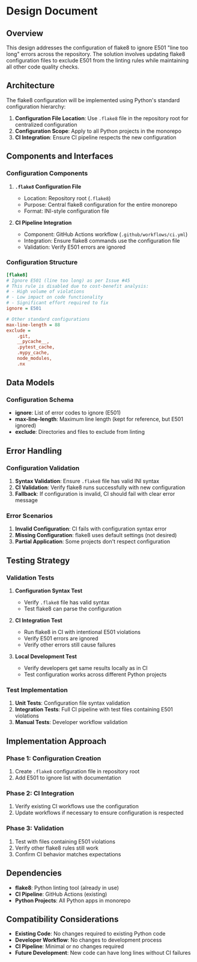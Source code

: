 # Design Document

## Overview

This design addresses the configuration of flake8 to ignore E501 "line too long" errors across the repository. The solution involves updating flake8 configuration files to exclude E501 from the linting rules while maintaining all other code quality checks.

## Architecture

The flake8 configuration will be implemented using Python's standard configuration hierarchy:

1. **Configuration File Location**: Use `.flake8` file in the repository root for centralized configuration
2. **Configuration Scope**: Apply to all Python projects in the monorepo
3. **CI Integration**: Ensure CI pipeline respects the new configuration

## Components and Interfaces

### Configuration Components

1. **`.flake8` Configuration File**
   - Location: Repository root (`.flake8`)
   - Purpose: Central flake8 configuration for the entire monorepo
   - Format: INI-style configuration file

2. **CI Pipeline Integration**
   - Component: GitHub Actions workflow (`.github/workflows/ci.yml`)
   - Integration: Ensure flake8 commands use the configuration file
   - Validation: Verify E501 errors are ignored

### Configuration Structure

```ini
[flake8]
# Ignore E501 (line too long) as per Issue #45
# This rule is disabled due to cost-benefit analysis:
# - High volume of violations
# - Low impact on code functionality
# - Significant effort required to fix
ignore = E501

# Other standard configurations
max-line-length = 88
exclude =
    .git,
    __pycache__,
    .pytest_cache,
    .mypy_cache,
    node_modules,
    .nx
```

## Data Models

### Configuration Schema

- **ignore**: List of error codes to ignore (E501)
- **max-line-length**: Maximum line length (kept for reference, but E501 ignored)
- **exclude**: Directories and files to exclude from linting

## Error Handling

### Configuration Validation

1. **Syntax Validation**: Ensure `.flake8` file has valid INI syntax
2. **CI Validation**: Verify flake8 runs successfully with new configuration
3. **Fallback**: If configuration is invalid, CI should fail with clear error message

### Error Scenarios

1. **Invalid Configuration**: CI fails with configuration syntax error
2. **Missing Configuration**: flake8 uses default settings (not desired)
3. **Partial Application**: Some projects don't respect configuration

## Testing Strategy

### Validation Tests

1. **Configuration Syntax Test**
   - Verify `.flake8` file has valid syntax
   - Test flake8 can parse the configuration

2. **CI Integration Test**
   - Run flake8 in CI with intentional E501 violations
   - Verify E501 errors are ignored
   - Verify other errors still cause failures

3. **Local Development Test**
   - Verify developers get same results locally as in CI
   - Test configuration works across different Python projects

### Test Implementation

1. **Unit Tests**: Configuration file syntax validation
2. **Integration Tests**: Full CI pipeline with test files containing E501 violations
3. **Manual Tests**: Developer workflow validation

## Implementation Approach

### Phase 1: Configuration Creation

1. Create `.flake8` configuration file in repository root
2. Add E501 to ignore list with documentation

### Phase 2: CI Integration

1. Verify existing CI workflows use the configuration
2. Update workflows if necessary to ensure configuration is respected

### Phase 3: Validation

1. Test with files containing E501 violations
2. Verify other flake8 rules still work
3. Confirm CI behavior matches expectations

## Dependencies

- **flake8**: Python linting tool (already in use)
- **CI Pipeline**: GitHub Actions (existing)
- **Python Projects**: All Python apps in monorepo

## Compatibility Considerations

- **Existing Code**: No changes required to existing Python code
- **Developer Workflow**: No changes to development process
- **CI Pipeline**: Minimal or no changes required
- **Future Development**: New code can have long lines without CI failures
